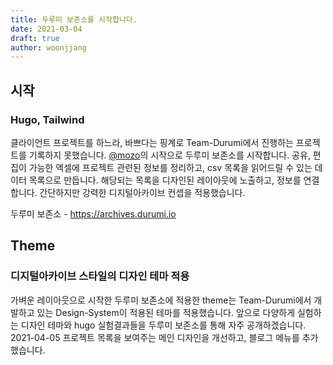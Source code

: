 ```yaml
---
title: 두루미 보존소를 시작합니다.
date: 2021-03-04
draft: true
author: woonjjang
---
```


## 시작

### Hugo, Tailwind

클라이언트 프로젝트를 하느라, 바쁘다는 핑계로 Team-Durumi에서 진행하는 프로젝트를 기록하지 못했습니다. 
[@mozo](https://github.com/mozodev)의 시작으로 두루미 보존소를 시작합니다. 
공유, 편집이 가능한 엑셀에 프로젝트 관련된 정보를 정리하고, csv 목록을 읽어드릴 수 있는 데이터 목록으로 만듭니다. 
해당되는 목록을 디자인된 레이아웃에 노출하고, 정보를 연결합니다. 
간단하지만 강력한 디지털아카이브 컨셉을 적용했습니다. 

두루미 보존소 - https://archives.durumi.io



## Theme

### 디지털아카이브 스타일의 디자인 테마 적용

가벼운 레이아웃으로 시작한 두루미 보존소에 적용한 theme는 Team-Durumi에서 개발하고 있는 Design-System이 적용된 테마를 적용했습니다. 앞으로 다양하게 실험하는 디자인 테마와 hugo 실험결과들을 두루미 보존소를 통해 자주 공개하겠습니다. 
2021-04-05 프로젝트 목록을 보여주는 메인 디자인을 개선하고, 블로그 메뉴를 추가했습니다. 
